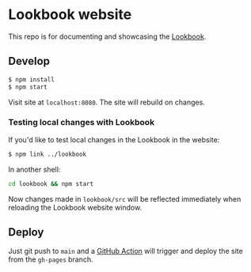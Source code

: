 # Lookbook website

This repo is for documenting and showcasing the [Lookbook](https://github.com/lookback/lookbook).

## Develop

```bash
$ npm install
$ npm start
```

Visit site at `localhost:8080`. The site will rebuild on changes.

### Testing local changes with Lookbook

If you'd like to test local changes in the Lookbook in the website:

```bash
$ npm link ../lookbook
```

In another shell:

```bash
cd lookbook && npm start
```

Now changes made in `lookbook/src` will be reflected immediately when reloading the Lookbook website window.

## Deploy

Just git push to `main` and a [GitHub Action](https://github.com/lookback/lookbook-website/actions) will trigger and deploy the site from the `gh-pages` branch.
